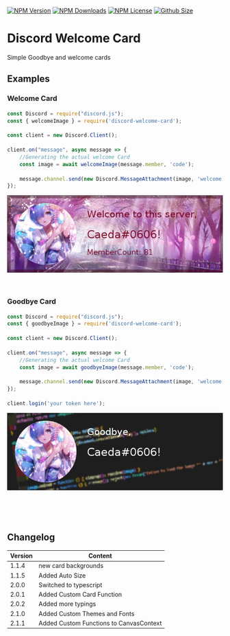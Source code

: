 [![NPM Version](https://img.shields.io/npm/v/discord-welcome-card?color=00DEC8&style=for-the-badge)](https://www.npmjs.com/package/discord-welcome-card)
[![NPM Downloads](https://img.shields.io/npm/dt/discord-welcome-card?color=00DEC8&style=for-the-badge)](https://www.npmjs.com/package/discord-welcome-card)
[![NPM License](https://img.shields.io/npm/l/discord-welcome-card?color=00DEC8&style=for-the-badge)](https://www.npmjs.com/package/discord-welcome-card)
[![Github Size](https://img.shields.io/github/repo-size/AKORA-Studios/DiscordWelcomeCard?color=00DEC8&label=SIZE&style=for-the-badge)](https://www.npmjs.com/package/discord-welcome-card)

#  Discord Welcome Card
Simple Goodbye and welcome cards

## Examples
###  Welcome Card

```javascript
const Discord = require("discord.js");
const { welcomeImage } = require('discord-welcome-card');

const client = new Discord.Client();

client.on("message", async message => {
    //Generating the actual welcome Card
    const image = await welcomeImage(message.member, 'code');

    message.channel.send(new Discord.MessageAttachment(image, 'welcome.png'))
});

```
![Image](examples/welcome2.png)

<br />


###  Goodbye Card

```javascript
const Discord = require("discord.js");
const { goodbyeImage } = require('discord-welcome-card');

const client = new Discord.Client();

client.on("message", async message => {
    //Generating the actual welcome Card
    const image = await goodbyeImage(message.member, 'code');

    message.channel.send(new Discord.MessageAttachment(image, 'welcome.png'))
});

client.login('your token here');
```
![Image](examples/goodbye2.png)

<br /><br /><br />



##  Changelog
| Version  | Content |
| ------------- | ------------- |
| 1.1.4 | new card backgrounds  |
| 1.1.5 | Added Auto Size  |
| 2.0.0 | Switched to typescript  |
| 2.0.1 | Added Custom Card Function  |
| 2.0.2 | Added more typings  |
| 2.1.0 | Added Custom Themes and Fonts  |
| 2.1.1 | Added Custom Functions to CanvasContext |

